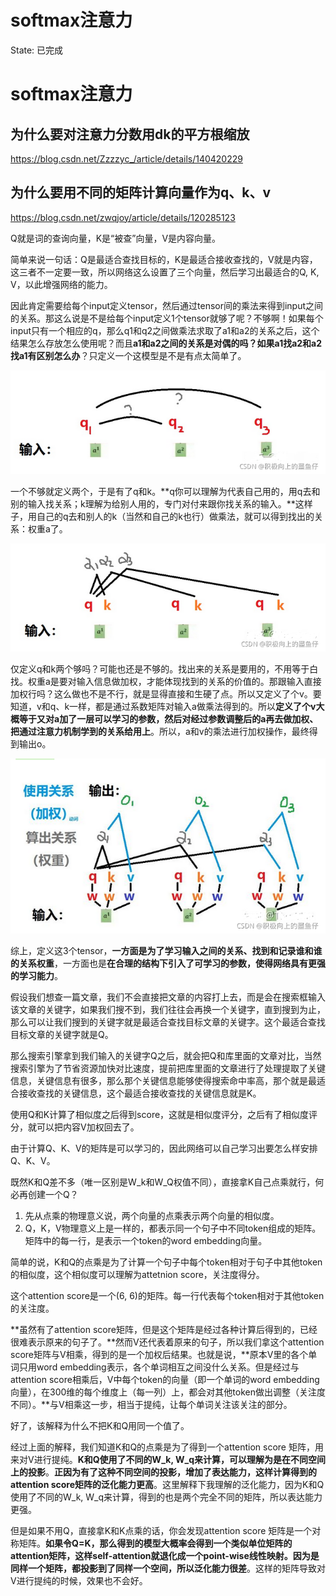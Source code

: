 # softmax注意力

State: 已完成

# softmax注意力

## 为什么要对注意力分数用dk的平方根缩放

https://blog.csdn.net/Zzzzyc_/article/details/140420229

## 为什么要用不同的矩阵计算向量作为q、k、v

https://blog.csdn.net/zwqjoy/article/details/120285123

Q就是词的查询向量，K是“被查”向量，V是内容向量。

简单来说一句话：Q是最适合查找目标的，K是最适合接收查找的，V就是内容，这三者不一定要一致，所以网络这么设置了三个向量，然后学习出最适合的Q, K, V，以此增强网络的能力。

因此肯定需要给每个input定义tensor，然后通过tensor间的乘法来得到input之间的关系。那这么说是不是给每个input定义1个tensor就够了呢？不够啊！如果每个input只有一个相应的q，那么q1和q2之间做乘法求取了a1和a2的关系之后，这个结果怎么存放怎么使用呢？而且**a1和a2之间的关系是对偶的吗？如果a1找a2和a2找a1有区别怎么办**？只定义一个这模型是不是有点太简单了。

![image.png](softmax%E6%B3%A8%E6%84%8F%E5%8A%9B%201b8e64a56621806aa3e7eb5f83fdb43d/image.png)

一个不够就定义两个，于是有了q和k。**q你可以理解为代表自己用的，用q去和别的输入找关系；k理解为给别人用的，专门对付来跟你找关系的输入。**这样子，用自己的q去和别人的k（当然和自己的k也行）做乘法，就可以得到找出的关系：权重a了。

![image.png](softmax%E6%B3%A8%E6%84%8F%E5%8A%9B%201b8e64a56621806aa3e7eb5f83fdb43d/image%201.png)

仅定义q和k两个够吗？可能也还是不够的。找出来的关系是要用的，不用等于白找。权重a是要对输入信息做加权，才能体现找到的关系的价值的。那跟输入直接加权行吗？这么做也不是不行，就是显得直接和生硬了点。所以又定义了个v。要知道，v和q、k一样，都是通过系数矩阵对输入a做乘法得到的。所以**定义了个v大概等于又对a加了一层可以学习的参数，然后对经过参数调整后的a再去做加权、把通过注意力机制学到的关系给用上**。所以，a和v的乘法进行加权操作，最终得到输出o。

![image.png](softmax%E6%B3%A8%E6%84%8F%E5%8A%9B%201b8e64a56621806aa3e7eb5f83fdb43d/image%202.png)

综上，定义这3个tensor，**一方面是为了学习输入之间的关系、找到和记录谁和谁的关系权重**，一方面也是**在合理的结构下引入了可学习的参数，使得网络具有更强的学习能力**。

假设我们想查一篇文章，我们不会直接把文章的内容打上去，而是会在搜索框输入该文章的关键字，如果我们搜不到，我们往往会再换一个关键字，直到搜到为止，那么可以让我们搜到的关键字就是最适合查找目标文章的关键字。这个最适合查找目标文章的关键字就是Q。

那么搜索引擎拿到我们输入的关键字Q之后，就会把Q和库里面的文章对比，当然搜索引擎为了节省资源加快对比速度，提前把库里面的文章进行了处理提取了关键信息，关键信息有很多，那么那个关键信息能够使得搜索命中率高，那个就是最适合接收查找的关键信息，这个最适合接收查找的关键信息就是K。

使用Q和K计算了相似度之后得到score，这就是相似度评分，之后有了相似度评分，就可以把内容V加权回去了。

由于计算Q、K、V的矩阵是可以学习的，因此网络可以自己学习出要怎么样安排Q、K、V。

既然K和Q差不多（唯一区别是W_k和W_Q权值不同），直接拿K自己点乘就行，何必再创建一个Q？

1. 先从点乘的物理意义说，两个向量的点乘表示两个向量的相似度。
2. Q，K，V物理意义上是一样的，都表示同一个句子中不同token组成的矩阵。矩阵中的每一行，是表示一个token的word embedding向量。

简单的说，K和Q的点乘是为了计算一个句子中每个token相对于句子中其他token的相似度，这个相似度可以理解为attetnion score，关注度得分。

这个attention score是一个(6, 6)的矩阵。每一行代表每个token相对于其他token的关注度。

**虽然有了attention score矩阵，但是这个矩阵是经过各种计算后得到的，已经很难表示原来的句子了。**然而V还代表着原来的句子，所以我们拿这个attention score矩阵与V相乘，得到的是一个加权后结果。也就是说，**原本V里的各个单词只用word embedding表示，各个单词相互之间没什么关系。但是经过与attention score相乘后，V中每个token的向量（即一个单词的word embedding向量），在300维的每个维度上（每一列）上，都会对其他token做出调整（关注度不同）。**与V相乘这一步，相当于提纯，让每个单词关注该关注的部分。

好了，该解释为什么不把K和Q用同一个值了。

经过上面的解释，我们知道K和Q的点乘是为了得到一个attention score 矩阵，用来对V进行提纯。**K和Q使用了不同的W_k, W_q来计算，可以理解为是在不同空间上的投影**。**正因为有了这种不同空间的投影，增加了表达能力，这样计算得到的attention score矩阵的泛化能力更高**。这里解释下我理解的泛化能力，因为K和Q使用了不同的W_k, W_q来计算，得到的也是两个完全不同的矩阵，所以表达能力更强。

但是如果不用Q，直接拿K和K点乘的话，你会发现attention score 矩阵是一个对称矩阵。**如果令Q=K，那么得到的模型大概率会得到一个类似单位矩阵的attention矩阵，这样self-attention就退化成一个point-wise线性映射。**因为是**同样一个矩阵，都投影到了同样一个空间，所以泛化能力很差**。这样的矩阵导致对V进行提纯的时候，效果也不会好。